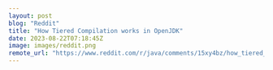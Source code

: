 ```yaml
---
layout: post
blog: "Reddit"
title: "How Tiered Compilation works in OpenJDK"
date: 2023-08-22T07:18:45Z
image: images/reddit.png
remote_url: "https://www.reddit.com/r/java/comments/15xy4bz/how_tiered_compilation_works_in_openjdk/"
---
```

